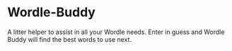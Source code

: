 # Wordle-Buddy
A litter helper to assist in all your Wordle needs. Enter in guess and Wordle Buddy will find the best words to use next.
